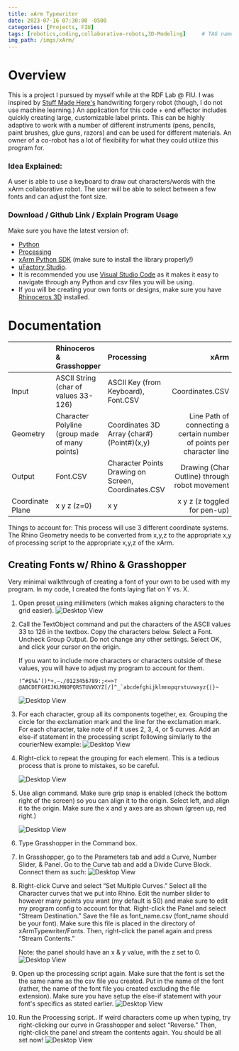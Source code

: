 ```yaml
---
title: xArm Typewriter
date: 2023-07-16 07:30:00 -0500
categories: [Projects, FIU]
tags: [robotics,coding,collaborative-robots,3D-Modeling]     # TAG names should always be lowercase
img_path: /imgs/xArm/
---
```

# Overview
This is a project I pursued by myself while at the RDF Lab @ FIU. I was inspired by [Stuff Made Here's](https://youtu.be/cQO2XTP7QDw) handwriting forgery robot (though, I do not use machine learning.) An application for this code + end effector includes quickly creating large, customizable label prints. This can be highly adaptive to work with a number of different instruments (pens, pencils, paint brushes, glue guns, razors) and can be used for different materials. An owner of a co-robot has a lot of flexibility for what they could utilize this program for. 

### Idea Explained:

A user is able to use a keyboard to draw out characters/words with the xArm collaborative robot. The user will be able to select between a few fonts and can adjust the font size.

### Download / Github Link / Explain Program Usage

Make sure you have the latest version of:
- [Python](https://www.python.org/downloads/)
- [Processing](https://processing.org/download)
- [xArm Python SDK](https://github.com/xArm-Developer/xArm-Python-SDK) (make sure to install the library properly!)
- [uFactory Studio](https://www.ufactory.cc/ufactory-studio/).
- It is recommended you use [Visual Studio Code](https://code.visualstudio.com/download) as it makes it easy to navigate through any Python and csv files you will be using.
- If you will be creating your own fonts or designs, make sure you have [Rhinoceros 3D](https://www.rhino3d.com/download/) installed. 

# Documentation


|            | Rhinoceros & Grasshopper                      | Processing          | xArm         |
|:-----      |:----------------------------------------------|:-----------------------------------|-------:|
| Input      | ASCII String (char of values 33-126)          | ASCII Key (from Keyboard), Font.CSV|Coordinates.CSV|
| Geometry   | Character Polyline (group made of many points)| Coordinates 3D Array {char#}(Point#)(x,y)|Line Path of connecting a certain number of points per character line      |
| Output     | Font.CSV| Character Points Drawing on Screen, Coordinates.CSV | Drawing (Char Outline) through robot movement|
| Coordinate Plane | x y z (z=0) | x y | x y z (z toggled for pen-up)|

Things to account for:
This process will use 3 different coordinate systems. The Rhino Geometry needs to be converted from x,y,z to the appropriate x,y of processing script to the appropriate x,y,z of the xArm.

## Creating Fonts w/ Rhino & Grasshopper

Very minimal walkthrough of creating a font of your own to be used with my program.  In my code, I created the fonts laying flat on Y vs. X.

1. Open preset using millimeters (which makes aligning characters to the grid easier).
    ![Desktop View](xArm1.png)

2. Call the TextObject command and put the characters of the ASCII values 33 to 126 in the textbox. Copy the characters below. Select a Font. Uncheck Group Output. Do not change any other settings. Select OK, and click your cursor on the origin.

    If you want to include more characters or characters outside of these values, you will have to adjust my program to account for them.

    ```
    !“#$%&‘()*+,–./0123456789:;<=>?@ABCDEFGHIJKLMNOPQRSTUVWXYZ[/]^_`abcdefghijklmnopqrstuvwxyz{|}~
    ```
    ![Desktop View](xArm2.png)

3. For each character, group all its components together, ex. Grouping the circle for the exclamation mark and the line for the exclamation mark. For each character, take note of if it uses 2, 3, 4, or 5 curves. Add an else-if statement in the processing script following similarly to the courierNew example:
    ![Desktop View](processing1.png)
   
5. Right-click to repeat the grouping for each element. This is a tedious process that is prone to mistakes, so be careful.  

    ![Desktop View](xArmgif1.gif)

6. Use align command. Make sure grip snap is enabled (check the bottom right of the screen) so you can align it to the origin. Select left, and align it to the origin. Make sure the x and y axes are as shown (green up, red right.)

    ![Desktop View](xArm3.png)

7. Type Grasshopper in the Command box.

8. In Grasshopper, go to the Parameters tab and add a Curve, Number Slider, & Panel. Go to the Curve tab and add a Divide Curve Block. Connect them as such:
    ![Desktop View](xArm4.png)

9. Right-click Curve and select “Set Multiple Curves.” Select all the Character curves that we put into Rhino. Edit the number slider to however many points you want (my default is 50) and make sure to edit my program config to account for that. Right-click the Panel and select “Stream Destination.” Save the file as font_name.csv (font_name should be your font). Make sure this file is placed in the directory of xArmTypewriter/Fonts. Then, right-click the panel again and press “Stream Contents.”
    
    Note: the panel should have an x & y value, with the z set to 0.
    ![Desktop View](xArm5.png)

10. Open up the processing script again. Make sure that the font is set the the same name as the csv file you created. Put in the name of the font (rather, the name of the font file you created excluding the file extension). Make sure you have setup the else-if statement with your font's specifics as stated earlier.
    ![Desktop View](processing2.png)
    
11. Run the Processing script.. If weird characters come up when typing, try right-clicking our curve in Grasshopper and select “Reverse.” Then, right-click the panel and stream the contents again. You should be all set now!
    ![Desktop View](xArm6.png)

